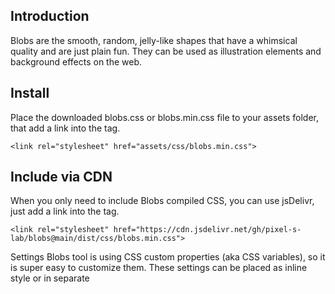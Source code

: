 ## Introduction

Blobs are the smooth, random, jelly-like shapes that have a whimsical quality and are just plain fun. They can be used as illustration elements and background effects on the web.

## Install
Place the downloaded blobs.css or blobs.min.css file to your assets folder, that add a link into the <head> tag.
 ``` 
<link rel="stylesheet" href="assets/css/blobs.min.css">
  ```
  
##  Include via CDN
When you only need to include Blobs compiled CSS, you can use jsDelivr, just add a link into the <head> tag.
  ```
<link rel="stylesheet" href="https://cdn.jsdelivr.net/gh/pixel-s-lab/blobs@main/dist/css/blobs.min.css">
  ```
Settings
Blobs tool is using CSS custom properties (aka CSS variables), so it is super easy to customize them. These settings can be placed as inline style or in separate <style> definition.

| Name |Type | Default | Description  |
| --- | --- | --- | --- |
|  --time| string | 30s  | Time of animation loop in seconds or milliseconds|
| --amount |  int| 2 |  Amount (size) of deformation |
|--fill  |  string|#000  | Fill color of blob|

## Default settings
```
<div class="px-blob">
  <svg xmlns="http://www.w3.org/2000/svg" viewBox="0 0 747.2 726.7">
    <path d="M539.8 137.6c98.3 69 183.5 124 203 198.4 19.3 74.4-27.1 168.2-93.8 245-66.8 76.8-153.8 136.6-254.2 144.9-100.6 8.2-214.7-35.1-292.7-122.5S-18.1 384.1 7.4 259.8C33 135.6 126.3 19 228.5 2.2c102.1-16.8 213.2 66.3 311.3 135.4z"></path>
  </svg>
</div>
```
 ## Customized settings
Custom settings for --time, --amount and --fill

```
  <div class="px-blob" style="--time: 20s; --amount: 5; --fill: #56cbb9;">
  <svg xmlns="http://www.w3.org/2000/svg" viewBox="0 0 747.2 726.7">
    <path d="M539.8 137.6c98.3 69 183.5 124 203 198.4 19.3 74.4-27.1 168.2-93.8 245-66.8 76.8-153.8 136.6-254.2 144.9-100.6 8.2-214.7-35.1-292.7-122.5S-18.1 384.1 7.4 259.8C33 135.6 126.3 19 228.5 2.2c102.1-16.8 213.2 66.3 311.3 135.4z"></path>
  </svg>
</div>
```
